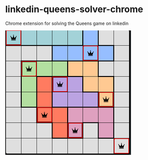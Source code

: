 # linkedin-queens-solver-chrome
Chrome extension for solving the Queens game on linkedin

<img src="https://github.com/jersobh/linkedin-queens-solver-chrome/blob/main/Screenshot_2024-06-12_13-23-17.png?raw=true" />
